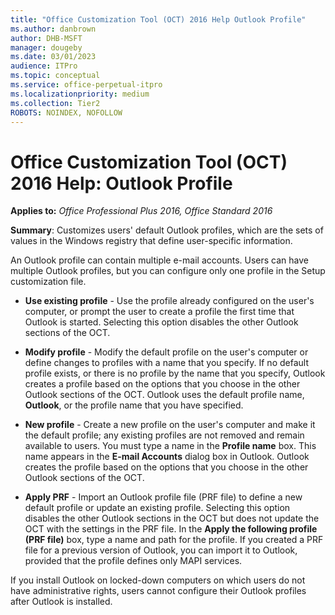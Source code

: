 ```yaml
---
title: "Office Customization Tool (OCT) 2016 Help Outlook Profile"
ms.author: danbrown
author: DHB-MSFT
manager: dougeby
ms.date: 03/01/2023
audience: ITPro
ms.topic: conceptual
ms.service: office-perpetual-itpro
ms.localizationpriority: medium
ms.collection: Tier2
ROBOTS: NOINDEX, NOFOLLOW
---
```


# Office Customization Tool (OCT) 2016 Help: Outlook Profile

**Applies to:** *Office Professional Plus 2016, Office Standard 2016*

**Summary**: Customizes users' default Outlook profiles, which are the sets of values in the Windows registry that define user-specific information. 
  
An Outlook profile can contain multiple e-mail accounts. Users can have multiple Outlook profiles, but you can configure only one profile in the Setup customization file.
  
- **Use existing profile** - Use the profile already configured on the user's computer, or prompt the user to create a profile the first time that Outlook is started. Selecting this option disables the other Outlook sections of the OCT. 
    
- **Modify profile** - Modify the default profile on the user's computer or define changes to profiles with a name that you specify. If no default profile exists, or there is no profile by the name that you specify, Outlook creates a profile based on the options that you choose in the other Outlook sections of the OCT. Outlook uses the default profile name, **Outlook**, or the profile name that you have specified.
    
- **New profile** - Create a new profile on the user's computer and make it the default profile; any existing profiles are not removed and remain available to users. You must type a name in the **Profile name** box. This name appears in the **E-mail Accounts** dialog box in Outlook. Outlook creates the profile based on the options that you choose in the other Outlook sections of the OCT. 
    
- **Apply PRF** - Import an Outlook profile file (PRF file) to define a new default profile or update an existing profile. Selecting this option disables the other Outlook sections in the OCT but does not update the OCT with the settings in the PRF file. In the **Apply the following profile (PRF file)** box, type a name and path for the profile. If you created a PRF file for a previous version of Outlook, you can import it to Outlook, provided that the profile defines only MAPI services. 
    
If you install Outlook on locked-down computers on which users do not have administrative rights, users cannot configure their Outlook profiles after Outlook is installed. 
  

